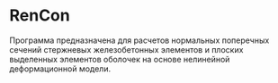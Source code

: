 # RenCon
Программа предназначена для расчетов нормальных поперечных сечений стержневых железобетонных элементов и плоских выделенных элементов оболочек на основе нелинейной деформационной модели.
